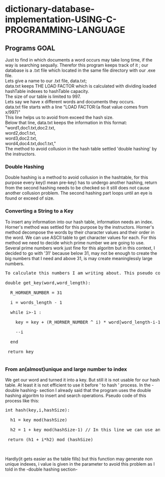 # dictionary-database-implementation-USING-C-PROGRAMMING-LANGUAGE

## Programs GOAL 

Just to find in which documents a word occurs may take long time, if the way is searching sequally. Therefor this program keeps track of it ; our database is a .txt file which located in the same file directory with our .exe file.</br>
Lets give a name to our .txt file, data.txt;</br>
data.txt keeps THE LOAD FACTOR which is calculated with dividing loaded hashTable indexes to hashTable capacity.</br>
The size of our table is limited to 997.</br>
Lets say we have x different words and documents they occurs.</br>
data.txt file starts with a line "LOAD FACTOR:(a float value comes from x/997)"</br>
This line helps us to avoid from exceed the hash size.</br>
Below that line, data.txt keeps the information in this format:</br>
"word1,doc1.txt,doc2.txt,</br>
 word2,doc1.txt,</br>
 word3,doc2.txt,</br>
 word4,doc4.txt,doc1.txt,"</br>
 The method to avoid collusion in the hash table settled 'double hashing' by the instructors.</br>
 
 ### Double Hashing
 
Double hashing is a method to avoid collusion in the hashtable, for this purpose every key(I mean pre-key) has to undergo another hashing, return from the second hashing needs to be checked so it still does not cause another collusion problem. The second hashing part loops until an eye is found or exceed of size.

### Converting a String to a Key

To insert any information into our hash table, information needs an index. Horner's method was settled for this purpose by the instructors.
Horner's method decompose the words by their character values and their order in the word. We can use ASCII table to get character values for each.
For this method we need to decide which prime number we are going to use. Several prime numbers work just fine for this algoritm but in this context, I decided to go with '31' because below 31, may not be enough to create the big numbers that I need and above 31, is may create meaninglessly large numbers.</br>
<pre>
To calculate this numbers I am writing about. This pseudo code is used:</br>
double get_key(word,word_length):</br>
  R_HORNER_NUMBER = 31</br>
  i = words_length - 1</br>
  while i>-1 :</br>
    key = key + (R_HORNER_NUMBER ^ i) * word[word_length-i-1] - 'a' +1</br>
    --i</br>
  end</br>
 return key</br>
</pre>
### From an(almost)unique and large number to index

We get our word and turned it into a key. But still it is not usable for our hash table. At least it is not efficient to use it before ' to hash ' process.
In the -double hashing- section I already said that the program uses the double hashing algoritm to insert and search operations. Pseudo code of this process like this:
<pre>
int hash(key,i,hashSize):</br>
  h1 = key mod(hashSize)</br>
  h2 = 1 + key mod(hashSize-1) // In this line we can use any number below hashSize </br>
 return (h1 + i*h2) mod (hashSize)</br>
 </pre>
 Hardly(it gets easier as the table fills) but this function may generate non unique indexes, i value is given in the parameter to avoid this problem as I told in the -double hashing section-
